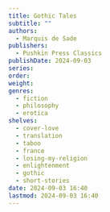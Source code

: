 ```yaml
---
title: Gothic Tales
subtitle: ""
authors:
  - Marquis de Sade
publishers:
  - Pushkin Press Classics
publishDate: 2024-09-03
series: 
order: 
weight: 
genres:
  - fiction
  - philosophy
  - erotica
shelves:
  - cover-love
  - translation
  - taboo
  - france
  - losing-my-religion
  - enlightenment
  - gothic
  - short-stories
date: 2024-09-03 16:40
lastmod: 2024-09-03 16:40
---
```

